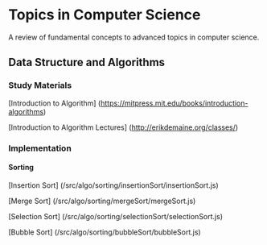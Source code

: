 # Topics in Computer Science

A review of fundamental concepts to advanced topics in computer science.

## Data Structure and Algorithms

### Study Materials
[Introduction to Algorithm] (https://mitpress.mit.edu/books/introduction-algorithms)

[Introduction to Algorithm Lectures] (http://erikdemaine.org/classes/)

### Implementation
#### Sorting
[Insertion Sort] (/src/algo/sorting/insertionSort/insertionSort.js)

[Merge Sort] (/src/algo/sorting/mergeSort/mergeSort.js)

[Selection Sort] (/src/algo/sorting/selectionSort/selectionSort.js)

[Bubble Sort] (/src/algo/sorting/bubbleSort/bubbleSort.js)

